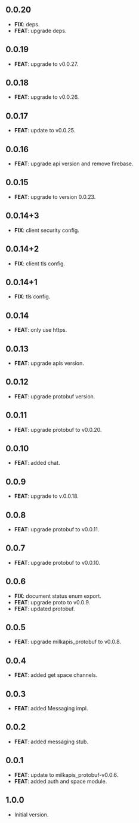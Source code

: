 ## 0.0.20

 - **FIX**: deps.
 - **FEAT**: upgrade deps.

## 0.0.19

 - **FEAT**: upgrade to v0.0.27.

## 0.0.18

 - **FEAT**: upgrade to v0.0.26.

## 0.0.17

 - **FEAT**: update to v0.0.25.

## 0.0.16

 - **FEAT**: upgrade api version and remove firebase.

## 0.0.15

 - **FEAT**: upgrade to version 0.0.23.

## 0.0.14+3

 - **FIX**: client security config.

## 0.0.14+2

 - **FIX**: client tls config.

## 0.0.14+1

 - **FIX**: tls config.

## 0.0.14

 - **FEAT**: only use https.

## 0.0.13

 - **FEAT**: upgrade apis version.

## 0.0.12

 - **FEAT**: upgrade protobuf version.

## 0.0.11

 - **FEAT**: upgrade protobuf to v0.0.20.

## 0.0.10

 - **FEAT**: added chat.

## 0.0.9

 - **FEAT**: upgrade to v.0.0.18.

## 0.0.8

 - **FEAT**: upgrade protobuf to v0.0.11.

## 0.0.7

 - **FEAT**: upgrade protobuf to v0.0.10.

## 0.0.6

 - **FIX**: document status enum export.
 - **FEAT**: upgrade proto to v0.0.9.
 - **FEAT**: updated protobuf.

## 0.0.5

 - **FEAT**: upgrade milkapis_protobuf to v0.0.8.

## 0.0.4

 - **FEAT**: added get space channels.

## 0.0.3

 - **FEAT**: added Messaging impl.

## 0.0.2

 - **FEAT**: added messaging stub.

## 0.0.1

 - **FEAT**: update to milkapis_protobuf-v0.0.6.
 - **FEAT**: added auth and space module.

## 1.0.0

- Initial version.
